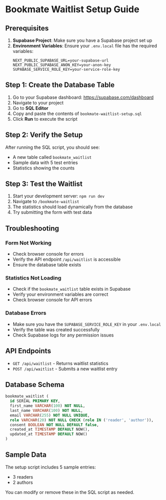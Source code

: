 # Bookmate Waitlist Setup Guide

## Prerequisites

1. **Supabase Project**: Make sure you have a Supabase project set up
2. **Environment Variables**: Ensure your `.env.local` file has the required variables:
   ```
   NEXT_PUBLIC_SUPABASE_URL=your-supabase-url
   NEXT_PUBLIC_SUPABASE_ANON_KEY=your-anon-key
   SUPABASE_SERVICE_ROLE_KEY=your-service-role-key
   ```

## Step 1: Create the Database Table

1. Go to your Supabase dashboard: https://supabase.com/dashboard
2. Navigate to your project
3. Go to **SQL Editor**
4. Copy and paste the contents of `bookmate-waitlist-setup.sql`
5. Click **Run** to execute the script

## Step 2: Verify the Setup

After running the SQL script, you should see:
- A new table called `bookmate_waitlist`
- Sample data with 5 test entries
- Statistics showing the counts

## Step 3: Test the Waitlist

1. Start your development server: `npm run dev`
2. Navigate to `/bookmate-waitlist`
3. The statistics should load dynamically from the database
4. Try submitting the form with test data

## Troubleshooting

### Form Not Working
- Check browser console for errors
- Verify the API endpoint `/api/waitlist` is accessible
- Ensure the database table exists

### Statistics Not Loading
- Check if the `bookmate_waitlist` table exists in Supabase
- Verify your environment variables are correct
- Check browser console for API errors

### Database Errors
- Make sure you have the `SUPABASE_SERVICE_ROLE_KEY` in your `.env.local`
- Verify the table was created successfully
- Check Supabase logs for any permission issues

## API Endpoints

- `GET /api/waitlist` - Returns waitlist statistics
- `POST /api/waitlist` - Submits a new waitlist entry

## Database Schema

```sql
bookmate_waitlist (
  id SERIAL PRIMARY KEY,
  first_name VARCHAR(100) NOT NULL,
  last_name VARCHAR(100) NOT NULL,
  email VARCHAR(255) NOT NULL UNIQUE,
  role VARCHAR(20) NOT NULL CHECK (role IN ('reader', 'author')),
  consent BOOLEAN NOT NULL DEFAULT false,
  created_at TIMESTAMP DEFAULT NOW(),
  updated_at TIMESTAMP DEFAULT NOW()
)
```

## Sample Data

The setup script includes 5 sample entries:
- 3 readers
- 2 authors

You can modify or remove these in the SQL script as needed.
